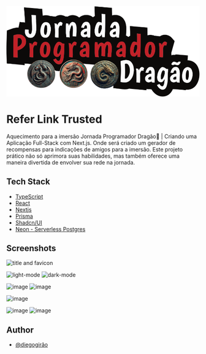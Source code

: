 <div align="center">
  
![logo_jornada_dragao](https://raw.githubusercontent.com/Diego-Girao/refer-link-trusted/0b9e736b0fc3ea39dfa55a9bf5f66900a78cb7ac/public/logo_jornada_dragao.svg)

</div>

# Refer Link Trusted

Aquecimento para a imersão Jornada Programador Dragão🐲 | Criando uma Aplicação Full-Stack com Next.js. Onde será criado um gerador de recompensas para indicações de amigos para a imersão. Este projeto prático não só aprimora suas habilidades, mas também oferece uma maneira divertida de envolver sua rede na jornada.


## Tech Stack

 - [TypeScript](https://www.typescriptlang.org/)
 - [React](https://react.dev/)
 - [Nextjs](https://nextjs.org/)
 - [Prisma](https://www.prisma.io/)
 - [Shadcn/UI](https://ui.shadcn.com/)
 - [Neon - Serverless Postgres](https://neon.tech/home)

 


## Screenshots
![title and favicon](https://github.com/user-attachments/assets/555bf9ee-8403-4d42-acaf-f851207dcfa1)

![light-mode](https://github.com/user-attachments/assets/75ffdc5f-c4fa-4358-9074-709cd43ea179)
![dark-mode](https://github.com/user-attachments/assets/8445143e-efb2-4198-9a3a-231f26decccd)

![image](https://github.com/user-attachments/assets/7e090f42-9e88-4788-be2e-b1b2045edde9)
![image](https://github.com/user-attachments/assets/5ceca89d-78f9-408f-9da5-ddf8f84ac1fd)

![image](https://github.com/user-attachments/assets/f2fcf10a-6b52-4092-8f33-76091d57be8f)

![image](https://github.com/user-attachments/assets/87bf9a3e-5ea3-40a6-b11a-df1d03f8db48)
![image](https://github.com/user-attachments/assets/8dac0ce5-e180-4826-99e1-198c412c9d57)







## Author

- [@diegogirão](https://www.github.com/diego-girao)

